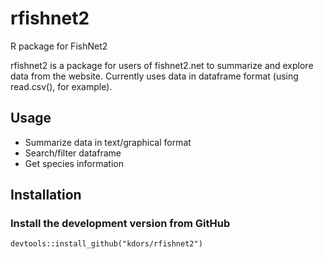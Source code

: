 # rfishnet2

R package for FishNet2

rfishnet2 is a package for users of fishnet2.net to summarize and explore data from the website. Currently uses data in dataframe format (using read.csv(), for example).


## Usage

* Summarize data in text/graphical format
* Search/filter dataframe
* Get species information

## Installation

### Install the development version from GitHub
```
devtools::install_github("kdors/rfishnet2")
```
